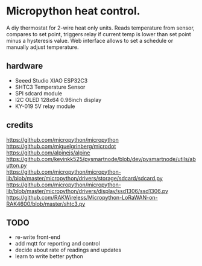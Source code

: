 # Micropython heat control.
A diy thermostat for 2-wire heat only units. Reads temperature from sensor, compares to set point, triggers relay if current temp is lower than set point minus a hysteresis value. 
Web interface allows to set a schedule or manually adjust temperature.  


## hardware
- Seeed Studio XIAO ESP32C3
- SHTC3 Temperature Sensor
- SPI sdcard module
- I2C OLED 128x64 0.96inch display
- KY-019 5V relay module


## credits
https://github.com/micropython/micropython  
https://github.com/miguelgrinberg/microdot  
https://github.com/alpinejs/alpine  
https://github.com/kevinkk525/pysmartnode/blob/dev/pysmartnode/utils/abutton.py  
https://github.com/micropython/micropython-lib/blob/master/micropython/drivers/storage/sdcard/sdcard.py  
https://github.com/micropython/micropython-lib/blob/master/micropython/drivers/display/ssd1306/ssd1306.py  
https://github.com/RAKWireless/Micropython-LoRaWAN-on-RAK4600/blob/master/shtc3.py  


## TODO
- re-write front-end  
- add mqtt for reporting and control   
- decide about rate of readings and updates  
- learn to write better python  